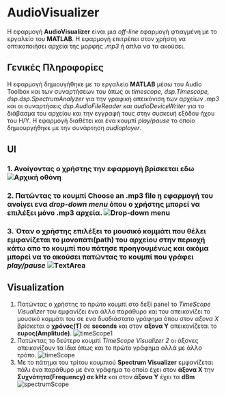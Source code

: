# AudioVisualizer
 Η εφαρμογή **ΑudioVisualizer** είναι μια *off-line* εφαρμογή φτιαγμένη με το εργαλείο του **MATLAB**. Η εφαρμογή επιτρέπει στον χρήστη να οπτικοποιήσει αρχεία της μορφής *.mp3* ή απλα να τα ακούσει.


## Γενικές Πληροφορίες
Η εφαρμογή δημιουγήθηκε με το εργαλείο **MATLAB** μέσω του Audio Toolbox και των συναρτήσεων του όπως οι *timescope, dsp.Timescope, dsp.dsp.SpectrumAnalyzer* για την γραφική απεικόνιση των αρχείων *.mp3* και οι συναρτήσεις *dsp.AudioFileReader και audioDeviceWriter* για το διάβασμα του αρχείου και την εγγραφή τους στην συσκευή εξόδου ήχου του Η/Υ. Η εφαρμογή διαθέτει και ένα κουμπί *play/pause* το οποίο δημιουργήθηκε με την συνάρτηση *audioplayer*.
  
## UI 
### 1. Ανοίγοντας ο χρήστης την εφαρμογή βρίσκεται εδω ![Αρχική οθόνη](https://github.com/p15avge/AudioVisualizer/blob/main/UI.png)
### 2. Πατώντας το κουμπί **Choose an .mp3 file** η εφαρμογή του ανοίγει ενα *drop-down menu* όπου ο χρήστης μπορεί να επιλέξει μόνο .mp3 αρχεία. ![Drop-down menu](https://github.com/p15avge/AudioVisualizer/blob/main/drop-down%20menu.png)
### 3. Όταν ο χρήστης επιλέξει το μουσικό κομμάτι που θέλει εμφανίζεται το μονοπάτι(path) του αρχείου στην περιοχή κάτω απο το κουμπί που πάτησε προηγουμένως και ακόμα μπορεί να το ακούσει πατώντας το κουμπί που γράφει *play/pause* ![ΤextArea](https://github.com/p15avge/AudioVisualizer/blob/main/text-area.png)



## Visualization
1. Πατώντας ο χρήστης το πρώτο κουμπί στο δεξί panel το *TimeScope Visualizer* του εμφανίζει ένα άλλο παράθυρο και του απεικονίζει το μουσικό κομμάτι του σε ενα δυσδιάστατο γράφημα όπου στον *αξονα X* βρίσκεται ο **χρόνος(Τ)** σε **seconds** και στον **αξονα Υ** απεικονίζεται το **ευρος(Amplitude)**. ![timeScope1](https://github.com/p15avge/AudioVisualizer/blob/main/timescopeVisualizer1.png)
2. Πατώντας το δεύτερο κουμπί *TimeScope Visualizer 2* οι άξονες απεικονίζουν τα ίδια όπως και το πρώτο γράφημα αλλά με άλλο τρόπο.
  ![timeScope](https://github.com/p15avge/AudioVisualizer/blob/main/timescopeVisualizer2.png)
4. Με το πάτημα του τρίτου κουμπιού **Spectrum Visualizer** εμφανίζεται πάλι ένα παράθυρο με ένα γράφημα το οποίο έχει στον **άξονα Χ** την **Συχνότητα(Frequency) σε kΗz** και στον **άξονα Υ** έχει τα **dBm** ![spectrumScope](https://github.com/p15avge/AudioVisualizer/blob/main/spectumVisualizer.png)

